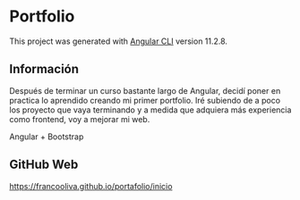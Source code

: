 # Portfolio

This project was generated with [Angular CLI](https://github.com/angular/angular-cli) version 11.2.8.

## Información

Después de terminar un curso bastante largo de Angular, decidí poner en practica lo aprendido creando mi primer portfolio.
Iré subiendo de a poco los proyecto que vaya terminando y a medida que adquiera más experiencia como frontend, voy a mejorar mi web.

Angular + Bootstrap

## GitHub Web

https://francooliva.github.io/portafolio/inicio


